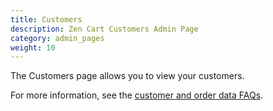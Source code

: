 ```yaml
---
title: Customers
description: Zen Cart Customers Admin Page 
category: admin_pages
weight: 10
---
```


The Customers page allows you to view your customers. 

For more information, see the [customer and order data FAQs](/user/orders/). 
